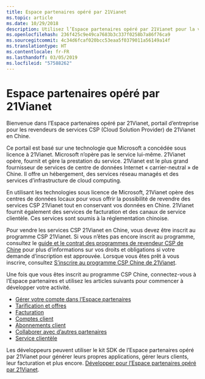 ```yaml
---
title: Espace partenaires opéré par 21Vianet
ms.topic: article
ms.date: 10/29/2018
description: Utilisez l’Espace partenaires opéré par 21Vianet pour la vente de services CSP en Chine.
ms.openlocfilehash: 236f425c9e49ca7683b3c337f0258b7a86f76ca9
ms.sourcegitcommit: 4c34d6fcaf020bcc53eaa5f0379011a56149a14f
ms.translationtype: HT
ms.contentlocale: fr-FR
ms.lasthandoff: 03/05/2019
ms.locfileid: "57588262"
---
```

# <a name="partner-center-operated-by-21vianet"></a>Espace partenaires opéré par 21Vianet

Bienvenue dans l’Espace partenaires opéré par 21Vianet, portail d’entreprise pour les revendeurs de services CSP (Cloud Solution Provider) de 21Vianet en Chine. 

Ce portail est basé sur une technologie que Microsoft a concédée sous licence à 21Vianet. Microsoft n’opère pas le service lui-même. 21Vianet opère, fournit et gère la prestation du service. 21Vianet est le plus grand fournisseur de services de centre de données Internet « carrier-neutral » de Chine. Il offre un hébergement, des services réseau managés et des services d’infrastructure de cloud computing. 

En utilisant les technologies sous licence de Microsoft, 21Vianet opère des centres de données locaux pour vous offrir la possibilité de revendre des services CSP 21Vianet tout en conservant vos données en Chine. 21Vianet fournit également des services de facturation et des canaux de service clientèle. Ces services sont soumis à la réglementation chinoise.

Pour vendre les services CSP 21Vianet en Chine, vous devez être inscrit au programme CSP 21Vianet. Si vous n’êtes pas encore inscrit au programme, consultez le [guide et le contrat des programmes de revendeur CSP de Chine](csp-program-guide-and-agreements.md) pour plus d’informations sur vos droits et obligations si votre demande d’inscription est approuvée. Lorsque vous êtes prêt à vous inscrire, consultez [S’inscrire au programme CSP Chine de 21Vianet](enrolling-in-the-csp-program.md).

Une fois que vous êtes inscrit au programme CSP Chine, connectez-vous à l’Espace partenaires et utilisez les articles suivants pour commencer à développer votre activité.  
   
-   [Gérer votre compte dans l’Espace partenaires](partner-center-account-setup.md)
-   [Tarification et offres](see-offers-and-pricing.md)
-   [Facturation](billing.md)
-   [Comptes client](customer-accounts.md)
-   [Abonnements client](customer-subscriptions.md)
-   [Collaborer avec d’autres partenaires](work-with-other-partners.md)
-   [Service clientèle](customer-support.md)

Les développeurs peuvent utiliser le kit SDK de l’Espace partenaires opéré par 21Vianet pour générer leurs propres applications, gérer leurs clients, leur facturation et plus encore. [Développer pour l’Espace partenaires opéré par 21Vianet](develop-for-partner-center.md).